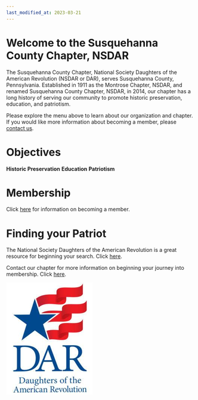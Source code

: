 ```yaml
---
last_modified_at: 2023-03-21
---
```


# Welcome to the Susquehanna County Chapter, NSDAR

The Susquehanna County Chapter, National Society Daughters of the American Revolution (NSDAR or DAR), serves Susquehanna County, Pennsylvania.  Established in 1911 as the Montrose Chapter, NSDAR, and renamed Susquehanna County Chapter, NSDAR, in 2014, our chapter has a long history of serving our community to promote historic preservation, education, and patriotism.

Please explore the menu above to learn about our organization and chapter.  If you would like more information about becoming a member, please [contact us](/contact.html).

# Objectives
**Historic Preservation** 
**Education** 
**Patriotism** 

# Membership
Click [here](https://www.dar.org/national-society/become-member) for information on becoming a member.

# Finding your Patriot
The National Society Daughters of the American Revolution is a great resource for beginning your search.  Click [here](https://www.dar.org).

Contact our chapter for more information on beginning your journey into membership.  Click [here](/contact.html).

![DAR Logo](/assets/images/dar_logo.jpg)
